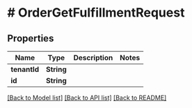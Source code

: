 # # OrderGetFulfillmentRequest


## Properties 


Name | Type | Description | Notes
------------ | ------------- | ------------- | -------------
**tenantId**| **String** |   |
**id**| **String** |   |


[[Back to Model list]](../../README.md#models) [[Back to API list]](../../README.md#endpoints) [[Back to README]](../../README.md)

